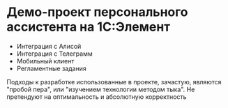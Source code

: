 # Демо-проект персонального ассистента на 1С:Элемент

- Интеграция с Алисой
- Интеграция с Телеграмм
- Мобильный клиент
- Регламентные задания

Подходы к разработке использованные в проекте, зачастую, являются "пробой пера", или "изучением технологии методом тыка". Не претендуют на оптимальность и абсолютную корректность
